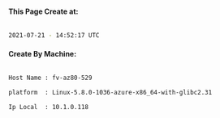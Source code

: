 
   
#### This Page Create at:

```bash

2021-07-21 - 14:52:17 UTC

```

#### Create By Machine:

```bash

Host Name : fv-az80-529

platform  : Linux-5.8.0-1036-azure-x86_64-with-glibc2.31

Ip Local  : 10.1.0.118

```

